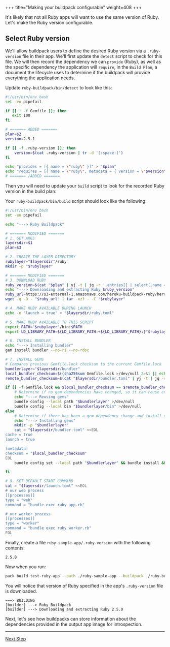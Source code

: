 +++
title="Making your buildpack configurable"
weight=408
+++

<!-- test:suite=create-buildpack;weight=8 -->

It's likely that not all Ruby apps will want to use the same version of Ruby. Let's make the Ruby version configurable.

## Select Ruby version

We'll allow buildpack users to define the desired Ruby version via a `.ruby-version` file in their app. We'll first update the `detect` script to check for this file. We will then record the dependency we can `provide` (Ruby), as well as the specific dependency the application will `require`, in the `Build Plan`, a document the lifecycle uses to determine if the buildpack will provide everything the application needs.

Update `ruby-buildpack/bin/detect` to look like this:

<!-- test:file=ruby-buildpack/bin/detect -->
```bash
#!/usr/bin/env bash
set -eo pipefail

if [[ ! -f Gemfile ]]; then
   exit 100
fi

# ======= ADDED =======
plan=$2
version=2.5.1

if [[ -f .ruby-version ]]; then
    version=$(cat .ruby-version | tr -d '[:space:]')
fi

echo "provides = [{ name = \"ruby\" }]" > "$plan"
echo "requires = [{ name = \"ruby\", metadata = { version = \"$version\" } }]" >> "$plan"
# ======= /ADDED =======
```

Then you will need to update your `build` script to look for the recorded Ruby version in the build plan:

Your `ruby-buildpack/bin/build` script should look like the following:

<!-- test:file=ruby-buildpack/bin/build -->
```bash
#!/usr/bin/env bash
set -eo pipefail

echo "---> Ruby Buildpack"

# ======= MODIFIED =======
# 1. GET ARGS
layersdir=$1
plan=$3

# 2. CREATE THE LAYER DIRECTORY
rubylayer="$layersdir"/ruby
mkdir -p "$rubylayer"

# ======= MODIFIED =======
# 3. DOWNLOAD RUBY
ruby_version=$(cat "$plan" | yj -t | jq -r '.entries[] | select(.name == "ruby") | .metadata.version')
echo "---> Downloading and extracting Ruby $ruby_version"
ruby_url=https://s3-external-1.amazonaws.com/heroku-buildpack-ruby/heroku-18/ruby-$ruby_version.tgz
wget -q -O - "$ruby_url" | tar -xzf - -C "$rubylayer"

# 4. MAKE RUBY AVAILABLE DURING LAUNCH
echo -e 'launch = true' > "$layersdir/ruby.toml"

# 5. MAKE RUBY AVAILABLE TO THIS SCRIPT
export PATH="$rubylayer"/bin:$PATH
export LD_LIBRARY_PATH=${LD_LIBRARY_PATH:+${LD_LIBRARY_PATH}:}"$rubylayer/lib"

# 6. INSTALL BUNDLER
echo "---> Installing bundler"
gem install bundler --no-ri --no-rdoc

# 7. INSTALL GEMS
# Compares previous Gemfile.lock checksum to the current Gemfile.lock
bundlerlayer="$layersdir/bundler"
local_bundler_checksum=$((sha256sum Gemfile.lock >/dev/null 2>&1 || echo 'DOES_NOT_EXIST') | cut -d ' ' -f 1)
remote_bundler_checksum=$(cat "$layersdir/bundler.toml" | yj -t | jq -r .metadata.checksum 2>/dev/null || echo 'DOES_NOT_EXIST')

if [[ -f Gemfile.lock && $local_bundler_checksum == $remote_bundler_checksum ]] ; then
    # Determine if no gem dependencies have changed, so it can reuse existing gems without running bundle install
    echo "---> Reusing gems"
    bundle config --local path "$bundlerlayer" >/dev/null
    bundle config --local bin "$bundlerlayer/bin" >/dev/null
else
    # Determine if there has been a gem dependency change and install new gems to the bundler layer; re-using existing and un-changed gems
    echo "---> Installing gems"
    mkdir -p "$bundlerlayer"
    cat > "$layersdir/bundler.toml" <<EOL
cache = true
launch = true

[metadata]
checksum = "$local_bundler_checksum"
EOL
    bundle config set --local path "$bundlerlayer" && bundle install && bundle binstubs --all --path "$bundlerlayer/bin"

fi

# 8. SET DEFAULT START COMMAND
cat > "$layersdir/launch.toml" <<EOL
# our web process
[[processes]]
type = "web"
command = "bundle exec ruby app.rb"

# our worker process
[[processes]]
type = "worker"
command = "bundle exec ruby worker.rb"
EOL
```

Finally, create a file `ruby-sample-app/.ruby-version` with the following contents:

<!-- test:file=ruby-sample-app/.ruby-version -->
```
2.5.0
```

Now when you run:

<!-- test:exec -->
```bash
pack build test-ruby-app --path ./ruby-sample-app --buildpack ./ruby-buildpack
```

You will notice that version of Ruby specified in the app's `.ruby-version` file is downloaded.

<!-- test:assert=contains -->
```text
===> BUILDING
[builder] ---> Ruby Buildpack
[builder] ---> Downloading and extracting Ruby 2.5.0
```

Next, let's see how buildpacks can store information about the dependencies provided in the output app image for introspection.

---

<a href="/docs/buildpack-author-guide/create-buildpack/adding-bill-of-materials" class="button bg-pink">Next Step</a>
